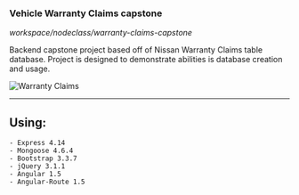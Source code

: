 ### Vehicle Warranty Claims capstone

*workspace/nodeclass/warranty-claims-capstone*

Backend capstone project based off of Nissan Warranty Claims table database. Project is designed to demonstrate abilities is database creation and usage.

![Warranty Claims](/public/img/screenshot.jpg?raw=true "warranty claims screenshot")

***
## Using:

    - Express 4.14
    - Mongoose 4.6.4
    - Bootstrap 3.3.7
    - jQuery 3.1.1
    - Angular 1.5
    - Angular-Route 1.5